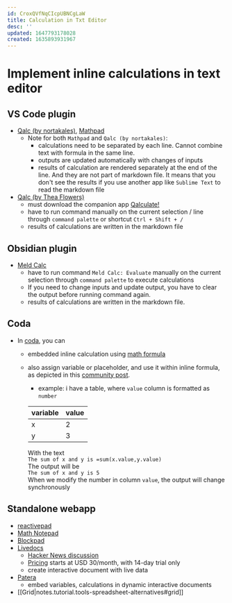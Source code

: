 ```yaml
---
id: CroxQVfNqCIcpUBNCgLaW
title: Calculation in Txt Editor
desc: ''
updated: 1647793178028
created: 1635893931967
---
```

# Implement inline calculations in text editor

## VS Code plugin
- [Qalc (by nortakales)](https://marketplace.visualstudio.com/items?itemName=nortakales.vs-qalc), [Mathpad](https://marketplace.visualstudio.com/items?itemName=sagebind.mathpad)
    - Note for both `Mathpad` and `Qalc (by nortakales)`:
        - calculations need to be separated by each line. Cannot combine text with formula in the same line.
        - outputs are updated automatically with changes of inputs
        - results of calculation are rendered separately at the end of the line. And they are not part of markdown file. It means that you don't see the results if you use another app like `Sublime Text` to read the markdown file
- [Qalc (by Thea Flowers)](https://marketplace.visualstudio.com/items?itemName=TheaFlowers.qalc)
    - must download the companion app [Qalculate!](http://qalculate.github.io/downloads.html)
    - have to run command manually on the current selection / line through `command palette` or shortcut `Ctrl + Shift + /`
    - results of calculations are written in the markdown file

## Obsidian plugin
- [Meld Calc](https://github.com/meld-cp/obsidian-calc)
    - have to run command `Meld Calc: Evaluate` manually on the current selection through `command palette` to execute calculations
    - If you need to change inputs and update output, you have to clear the output before running command again.
    - results of calculations are written in the markdown file.

## Coda
- In [coda](https://coda.io/), you can 
    - embedded inline calculation using [math formula](https://coda.io/formulas#AbsoluteValue)
    - also assign variable or placeholder, and use it within inline formula, as depicted in this [community post](https://community.coda.io/t/variable-or-placeholder/15162/2).
        - example: i have a table, where `value` column is formatted as `number`

        | variable | value |
        |----------|-------|
        | x        | 2     |
        | y        | 3     |
        
        With the text <br>
        `The sum of x and y is =sum(x.value,y.value)` <br>
        The output will be <br>
        `The sum of x and y is 5` <br>
        When we modify the number in column `value`, the output will change synchronously

## Standalone webapp
- [reactivepad](https://reactivepad.com/)
- [Math Notepad](https://mathnotepad.com/)
- [Blockpad](https://blockpad.net/)
- [Livedocs](https://livedocs.com/)
    - [Hacker News discussion](https://news.ycombinator.com/item?id=30735058)
    - [Pricing](https://livedocs.com/pricing) starts at USD 30/month, with 14-day trial only
    - create interactive document with live data
- [Patera](https://patera.io/)
    - embed variables, calculations in dynamic interactive documents
- [[Grid|notes.tutorial.tools-spreadsheet-alternatives#grid]]